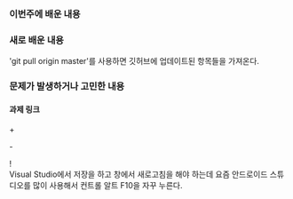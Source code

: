 <h3>이번주에 배운 내용</h3>
<p>
</p>

<h3>새로 배운 내용</h3>
<p>
  'git pull origin master'를 사용하면 깃허브에 업데이트된 항목들을 가져온다.
</p>

<p>
<h3>문제가 발생하거나 고민한 내용</h3>
</p>
<p>
</p>

<p>
<h4>과제 링크</h4>
</p>

<p>
  + <br>
  
  
  \- <br>
  
  
  \! <br>
  Visual Studio에서 저장을 하고 창에서 새로고침을 해야 하는데 요즘 안드로이드 스튜디오를 많이 사용해서 컨트롤 알트 F10을 자꾸 누른다. 

</p>
